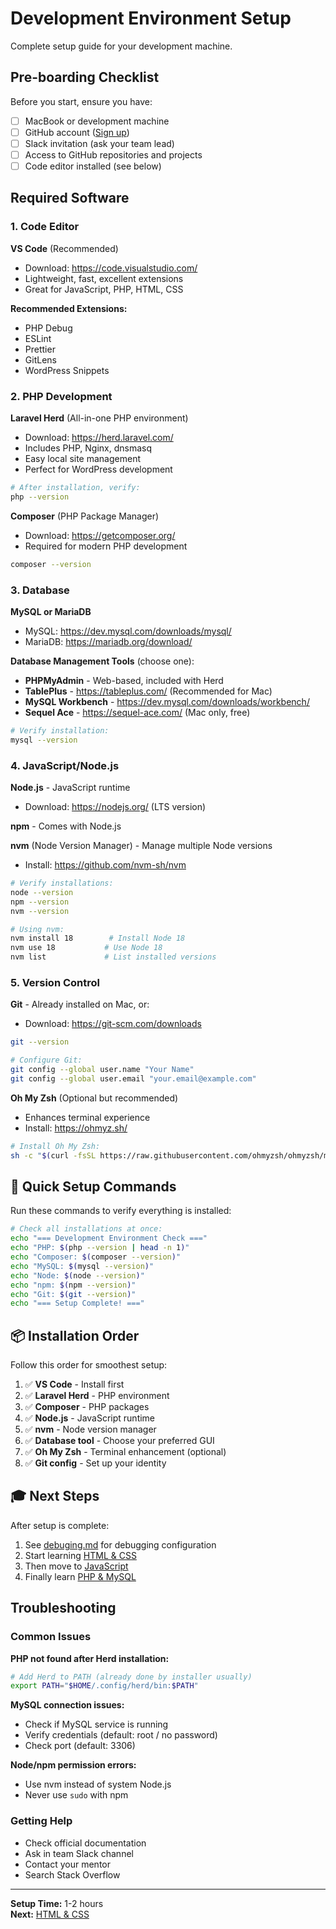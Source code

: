 # Development Environment Setup

Complete setup guide for your development machine.

## Pre-boarding Checklist

Before you start, ensure you have:
- [ ] MacBook or development machine
- [ ] GitHub account ([Sign up](https://github.com/join))
- [ ] Slack invitation (ask your team lead)
- [ ] Access to GitHub repositories and projects
- [ ] Code editor installed (see below)

## Required Software

### 1. Code Editor

**VS Code** (Recommended)
- Download: https://code.visualstudio.com/
- Lightweight, fast, excellent extensions
- Great for JavaScript, PHP, HTML, CSS

**Recommended Extensions:**
- PHP Debug
- ESLint
- Prettier
- GitLens
- WordPress Snippets

### 2. PHP Development

**Laravel Herd** (All-in-one PHP environment)
- Download: https://herd.laravel.com/
- Includes PHP, Nginx, dnsmasq
- Easy local site management
- Perfect for WordPress development

```bash
# After installation, verify:
php --version
```

**Composer** (PHP Package Manager)
- Download: https://getcomposer.org/
- Required for modern PHP development

```bash
composer --version
```

### 3. Database

**MySQL or MariaDB**
- MySQL: https://dev.mysql.com/downloads/mysql/
- MariaDB: https://mariadb.org/download/

**Database Management Tools** (choose one):
- **PHPMyAdmin** - Web-based, included with Herd
- **TablePlus** - https://tableplus.com/ (Recommended for Mac)
- **MySQL Workbench** - https://dev.mysql.com/downloads/workbench/
- **Sequel Ace** - https://sequel-ace.com/ (Mac only, free)

```bash
# Verify installation:
mysql --version
```

### 4. JavaScript/Node.js

**Node.js** - JavaScript runtime
- Download: https://nodejs.org/ (LTS version)

**npm** - Comes with Node.js

**nvm** (Node Version Manager) - Manage multiple Node versions
- Install: https://github.com/nvm-sh/nvm

```bash
# Verify installations:
node --version
npm --version
nvm --version

# Using nvm:
nvm install 18        # Install Node 18
nvm use 18           # Use Node 18
nvm list             # List installed versions
```

### 5. Version Control

**Git** - Already installed on Mac, or:
- Download: https://git-scm.com/downloads

```bash
git --version

# Configure Git:
git config --global user.name "Your Name"
git config --global user.email "your.email@example.com"
```

**Oh My Zsh** (Optional but recommended)
- Enhances terminal experience
- Install: https://ohmyz.sh/

```bash
# Install Oh My Zsh:
sh -c "$(curl -fsSL https://raw.githubusercontent.com/ohmyzsh/ohmyzsh/master/tools/install.sh)"
```

## 🔧 Quick Setup Commands

Run these commands to verify everything is installed:

```bash
# Check all installations at once:
echo "=== Development Environment Check ==="
echo "PHP: $(php --version | head -n 1)"
echo "Composer: $(composer --version)"
echo "MySQL: $(mysql --version)"
echo "Node: $(node --version)"
echo "npm: $(npm --version)"
echo "Git: $(git --version)"
echo "=== Setup Complete! ==="
```

## 📦 Installation Order

Follow this order for smoothest setup:

1. ✅ **VS Code** - Install first
2. ✅ **Laravel Herd** - PHP environment
3. ✅ **Composer** - PHP packages
4. ✅ **Node.js** - JavaScript runtime
5. ✅ **nvm** - Node version manager
6. ✅ **Database tool** - Choose your preferred GUI
7. ✅ **Oh My Zsh** - Terminal enhancement (optional)
8. ✅ **Git config** - Set up your identity

## 🎓 Next Steps

After setup is complete:
1. See [debuging.md](../debuging.md) for debugging configuration
2. Start learning [HTML & CSS](HtmlCss.md)
3. Then move to [JavaScript](JavaScript.md)
4. Finally learn [PHP & MySQL](PhpMysql.md)

## Troubleshooting

### Common Issues

**PHP not found after Herd installation:**
```bash
# Add Herd to PATH (already done by installer usually)
export PATH="$HOME/.config/herd/bin:$PATH"
```

**MySQL connection issues:**
- Check if MySQL service is running
- Verify credentials (default: root / no password)
- Check port (default: 3306)

**Node/npm permission errors:**
- Use nvm instead of system Node.js
- Never use `sudo` with npm

### Getting Help

- Check official documentation
- Ask in team Slack channel
- Contact your mentor
- Search Stack Overflow

---

**Setup Time:** 1-2 hours  
**Next:** [HTML & CSS](HtmlCss.md)